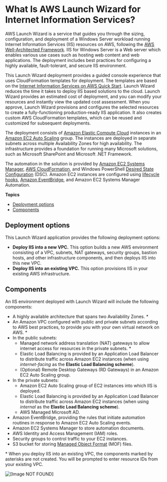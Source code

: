 # What Is AWS Launch Wizard for Internet Information Services?<a name="what-is-launch-wizard-iis"></a>

AWS Launch Wizard is a service that guides you through the sizing, configuration, and deployment of a Windows Server workload running Internet Information Services \(IIS\) resources on AWS, following the [AWS Well\-Architected Framework](https://docs.aws.amazon.com/wellarchitected/latest/framework/welcome.html)\. IIS for Windows Server is a Web server which enables various use cases such as hosting web content and web applications\. The deployment includes best practices for configuring a highly available, fault\-tolerant, and secure IIS environment\.

This Launch Wizard deployment provides a guided console experience that uses CloudFormation templates for deployment\. The templates are based on the [Internet Information Services on AWS Quick Start](https://aws-quickstart.github.io/quickstart-microsoft-iis/)\. Launch Wizard reduces the time it takes to deploy IIS based solutions to the cloud\. Launch Wizard provides an estimated cost of deployment, and you can modify your resources and instantly view the updated cost assessment\. When you approve, Launch Wizard provisions and configures the selected resources to create a fully\-functioning production\-ready IIS application\. It also creates custom AWS CloudFormation templates, which can be reused and customized for subsequent deployments\.

The deployment consists of [Amazon Elastic Compute Cloud](https://docs.aws.amazon.com/AWSEC2/latest/WindowsGuide/concepts.html) instances in an [Amazon EC2 Auto Scaling](https://docs.aws.amazon.com/autoscaling/ec2/userguide/what-is-amazon-ec2-auto-scaling.html) group\. The instances are deployed in separate subnets across multiple Availability Zones for high availability\. The infrastructure provides a foundation for running many Microsoft solutions, such as Microsoft SharePoint and Microsoft \.NET Framework\.

The automation in the solution is provided by [Amazon EC2 Systems Manager](https://docs.aws.amazon.com/systems-manager/latest/userguide/what-is-systems-manager.html), [AWS CloudFormation](https://docs.aws.amazon.com/AWSCloudFormation/latest/UserGuide/Welcome.html), and Windows PowerShell [Desired State Configuration](https://docs.microsoft.com/en-us/powershell/dsc/overview?view=dsc-1.1) \(DSC\)\. Amazon EC2 instances are configured using [lifecycle hooks](https://docs.aws.amazon.com/autoscaling/ec2/userguide/lifecycle-hooks.html), [Amazon EventBridge](https://docs.aws.amazon.com/eventbridge/latest/userguide/eb-what-is.html), and Amazon EC2 Systems Manager Automation\.

**Topics**
+ [Deployment options](#launch-wizard-iis-deployment-types)
+ [Components](#launch-wizard-iis-components)

## Deployment options<a name="launch-wizard-iis-deployment-types"></a>

This Launch Wizard application provides the following deployment options:
+ **Deploy IIS into a new VPC\.** This option builds a new AWS environment consisting of a VPC, subnets, NAT gateways, security groups, bastion hosts, and other infrastructure components, and then deploys IIS into this new VPC\.
+ **Deploy IIS into an existing VPC\.** This option provisions IIS in your existing AWS infrastructure\.

## Components<a name="launch-wizard-iis-components"></a>

An IIS environment deployed with Launch Wizard will include the following components:
+ A highly available architecture that spans two Availability Zones\. \*
+ An Amazon VPC configured with public and private subnets according to AWS best practices, to provide you with your own virtual network on AWS\. \*
+ In the public subnets:
  + Managed network address translation \(NAT\) gateways to allow internet access for resources in the private subnets\. \*
  + Elastic Load Balancing is provided by an Application Load Balancer to distribute traffic across Amazon EC2 instances \(when using *internet\-facing* as the **Elastic Load Balancing scheme**\)\.
  + \(Optional\) Remote Desktop Gateways \(RD Gateways\) in an Amazon EC2 Auto Scaling group\.
+ In the private subnets:
  + Amazon EC2 Auto Scaling group of EC2 instances into which IIS is deployed\.
  + Elastic Load Balancing is provided by an Application Load Balancer to distribute traffic across Amazon EC2 instances \(when using *internal* as the **Elastic Load Balancing scheme**\)\.
  + AWS Managed Microsoft AD\.
+ Amazon EventBridge, providing the rules that initiate automation routines in response to Amazon EC2 Auto Scaling events\.
+ Amazon EC2 Systems Manager to store automation documents\.
+ AWS Identity and Access Management \(IAM\) roles\.
+ Security groups to control traffic to your EC2 instances\.
+ S3 bucket for storing [Managed Object Format](https://docs.microsoft.com/en-us/windows/win32/wmisdk/managed-object-format--mof-) \(MOF\) files\.

\* When you deploy IIS into an existing VPC, the components marked by asterisks are not created\. You will be prompted to enter resource IDs from your existing VPC\.

![\[Image NOT FOUND\]](http://docs.aws.amazon.com/launchwizard/latest/userguide/./images/iis-on-aws-architecture_diagram.png)